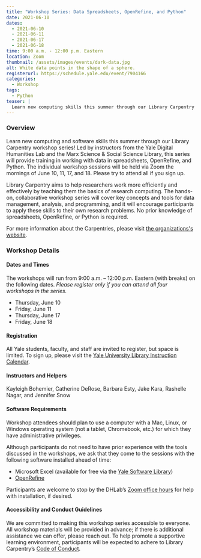 ```yaml
---
title: "Workshop Series: Data Spreadsheets, OpenRefine, and Python"
date: 2021-06-10
dates:
  - 2021-06-10
  - 2021-06-11
  - 2021-06-17
  - 2021-06-18
time: 9:00 a.m. - 12:00 p.m. Eastern
location: Zoom
thumbnail: /assets/images/events/dark-data.jpg
alt: White data points in the shape of a sphere.
registerurl: https://schedule.yale.edu/event/7904166
categories:
  - Workshop
tags:
  - Python
teaser: |
  Learn new computing skills this summer through our Library Carpentry workshop series! All Yale students, faculty, and staff are welcome. The workshops will be held online the mornings of June 10, 11, 17, and 18. Please try to attend all if you sign up.
---
```

### Overview
Learn new computing and software skills this summer through our Library Carpentry workshop series! Led by instructors from the Yale Digital Humanities Lab and the Marx Science & Social Science Library, this series will provide training in working with data in spreadsheets, OpenRefine, and Python. The individual workshop sessions will be held via Zoom the mornings of June 10, 11, 17, and 18. Please try to attend all if you sign up.

Library Carpentry aims to help researchers work more efficiently and effectively by teaching them the basics of research computing. The hands-on, collaborative workshop series will cover key concepts and tools for data management, analysis, and programming, and it will encourage participants to apply these skills to their own research problems. No prior knowledge of spreadsheets, OpenRefine, or Python is required.

For more information about the Carpentries, please visit <a href="https://carpentries.org/" target="_blank">the organizations's website</a>.

### Workshop Details

#### Dates and Times
The workshops will run from 9:00 a.m. – 12:00 p.m. Eastern (with breaks) on the following dates. *Please register only if you can attend all four workshops in the series.*  
-	Thursday, June 10  
-	Friday, June 11  
-	Thursday, June 17  
-	Friday, June 18  

#### Registration
All Yale students, faculty, and staff are invited to register, but space is limited. To sign up, please visit the <a href='https://schedule.yale.edu/event/7904166' target='_blank'>Yale University Library Instruction Calendar</a>.

#### Instructors and Helpers
Kayleigh Bohemier, Catherine DeRose, Barbara Esty, Jake Kara, Rashelle Nagar, and Jennifer Snow  

#### Software Requirements
Workshop attendees should plan to use a computer with a Mac, Linux, or Windows operating system (not a tablet, Chromebook, etc.) for which they have administrative privileges. 

Although participants do not need to have prior experience with the tools discussed in the workshops, we ask that they come to the sessions with the following software installed ahead of time:
-	Microsoft Excel (available for free via the <a href="http://software.yale.edu/" target="_blank">Yale Software Library</a>)  
-	<a href="https://openrefine.org/download.html" target="_blank">OpenRefine</a>  

Participants are welcome to stop by the DHLab’s <a href="https://dhlab.yale.edu/resources/office-hours.html" target="_blank">Zoom office hours</a> for help with installation, if desired.  

#### Accessibility and Conduct Guidelines
We are committed to making this workshop series accessible to everyone. All workshop materials will be provided in advance; if there is additional assistance we can offer, please reach out. To help promote a supportive learning environment, participants will be expected to adhere to Library Carpentry’s <a href="https://docs.carpentries.org/topic_folders/policies/code-of-conduct.html" target="_blank">Code of Conduct</a>.